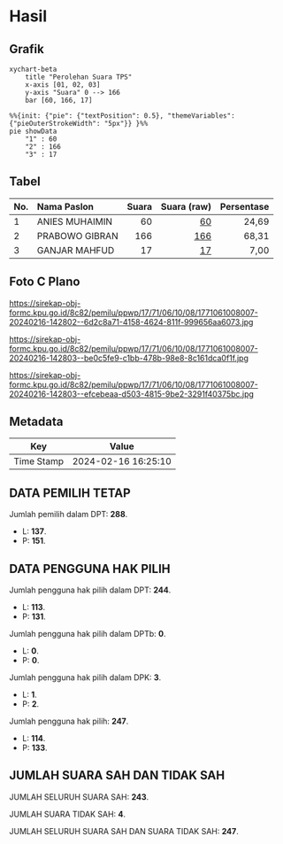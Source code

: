 # Hasil

## Grafik

```mermaid
xychart-beta
    title "Perolehan Suara TPS"
    x-axis [01, 02, 03]
    y-axis "Suara" 0 --> 166
    bar [60, 166, 17]
```

```mermaid
%%{init: {"pie": {"textPosition": 0.5}, "themeVariables": {"pieOuterStrokeWidth": "5px"}} }%%
pie showData
    "1" : 60
    "2" : 166
    "3" : 17
```

## Tabel

| No. | Nama Paslon    | Suara | Suara (raw) | Persentase |
|:--- |:-------------- | -----:| -----------:| ----------:|
| 1   | ANIES MUHAIMIN | 60    | [60][p-1]   | 24,69      |
| 2   | PRABOWO GIBRAN | 166   | [166][p-2]  | 68,31      |
| 3   | GANJAR MAHFUD  | 17    | [17][p-3]   | 7,00       |


[p-1]: https://github.com/gigit-pemilu/pemilu-2024-17-bengkulu/blob/main/pilpres/hitung-suara/sub/17-bengkulu/sub/71-kota-bengkulu/sub/06-ratu-agung/sub/1008-lempuing/sub/007-tps/sub/paslon-1.txt
[p-2]: https://github.com/gigit-pemilu/pemilu-2024-17-bengkulu/blob/main/pilpres/hitung-suara/sub/17-bengkulu/sub/71-kota-bengkulu/sub/06-ratu-agung/sub/1008-lempuing/sub/007-tps/sub/paslon-2.txt
[p-3]: https://github.com/gigit-pemilu/pemilu-2024-17-bengkulu/blob/main/pilpres/hitung-suara/sub/17-bengkulu/sub/71-kota-bengkulu/sub/06-ratu-agung/sub/1008-lempuing/sub/007-tps/sub/paslon-3.txt

## Foto C Plano

https://sirekap-obj-formc.kpu.go.id/8c82/pemilu/ppwp/17/71/06/10/08/1771061008007-20240216-142802--6d2c8a71-4158-4624-811f-999656aa6073.jpg

https://sirekap-obj-formc.kpu.go.id/8c82/pemilu/ppwp/17/71/06/10/08/1771061008007-20240216-142803--be0c5fe9-c1bb-478b-98e8-8c161dca0f1f.jpg

https://sirekap-obj-formc.kpu.go.id/8c82/pemilu/ppwp/17/71/06/10/08/1771061008007-20240216-142803--efcebeaa-d503-4815-9be2-3291f40375bc.jpg


## Metadata

| Key        | Value               |
| ---------- | ------------------- |
| Time Stamp | 2024-02-16 16:25:10 |


## DATA PEMILIH TETAP

Jumlah pemilih dalam DPT: **288**.
 * L: **137**.
 * P: **151**.

## DATA PENGGUNA HAK PILIH

Jumlah pengguna hak pilih dalam DPT: **244**.
 * L: **113**.
 * P: **131**.

Jumlah pengguna hak pilih dalam DPTb: **0**.
 * L: **0**.
 * P: **0**.

Jumlah pengguna hak pilih dalam DPK: **3**.
 * L: **1**.
 * P: **2**.

Jumlah pengguna hak pilih: **247**.
 * L: **114**.
 * P: **133**.

## JUMLAH SUARA SAH DAN TIDAK SAH

JUMLAH SELURUH SUARA SAH: **243**.

JUMLAH SUARA TIDAK SAH: **4**.

JUMLAH SELURUH SUARA SAH DAN SUARA TIDAK SAH: **247**.


